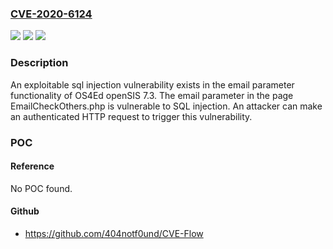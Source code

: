 ### [CVE-2020-6124](https://cve.mitre.org/cgi-bin/cvename.cgi?name=CVE-2020-6124)
![](https://img.shields.io/static/v1?label=Product&message=OS4Ed%20&color=blue)
![](https://img.shields.io/static/v1?label=Version&message=n%2Fa&color=blue)
![](https://img.shields.io/static/v1?label=Vulnerability&message=SQL%20injection&color=brighgreen)

### Description

An exploitable sql injection vulnerability exists in the email parameter functionality of OS4Ed openSIS 7.3. The email parameter in the page EmailCheckOthers.php is vulnerable to SQL injection. An attacker can make an authenticated HTTP request to trigger this vulnerability.

### POC

#### Reference
No POC found.

#### Github
- https://github.com/404notf0und/CVE-Flow

